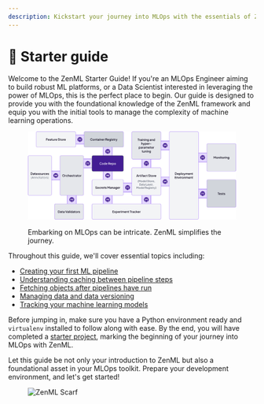 ```yaml
---
description: Kickstart your journey into MLOps with the essentials of ZenML.
---
```


# 🐣 Starter guide

Welcome to the ZenML Starter Guide! If you're an MLOps Engineer aiming to build robust ML platforms, or a Data Scientist interested in leveraging the power of MLOps, this is the perfect place to begin. Our guide is designed to provide you with the foundational knowledge of the ZenML framework and equip you with the initial tools to manage the complexity of machine learning operations.

<figure><img src="../../.gitbook/assets/abstractions_showcase.png" alt=""><figcaption><p>Embarking on MLOps can be intricate. ZenML simplifies the journey.</p></figcaption></figure>

Throughout this guide, we'll cover essential topics including:

- [Creating your first ML pipeline](create-an-ml-pipeline.md)
- [Understanding caching between pipeline steps](cache-previous-executions.md)
- [Fetching objects after pipelines have run](fetching-pipelines.md)
- [Managing data and data versioning](manage-artifacts.md)
- [Tracking your machine learning models](track-ml-models.md)

Before jumping in, make sure you have a Python environment ready and `virtualenv` installed to follow along with ease.
By the end, you will have completed a [starter project](starter-project.md), marking the beginning of your journey into MLOps with ZenML.

Let this guide be not only your introduction to ZenML but also a foundational asset in your MLOps toolkit. Prepare your development environment, and let's get started!

<!-- For scarf -->
<figure><img alt="ZenML Scarf" referrerpolicy="no-referrer-when-downgrade" src="https://static.scarf.sh/a.png?x-pxid=f0b4f458-0a54-4fcd-aa95-d5ee424815bc" /></figure>